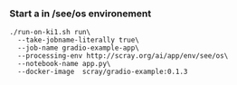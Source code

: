 ### Start a in /see/os environement

```
./run-on-ki1.sh run\
  --take-jobname-literally true\
  --job-name gradio-example-app\ 
  --processing-env http://scray.org/ai/app/env/see/os\
  --notebook-name app.py\
  --docker-image  scray/gradio-example:0.1.3
```